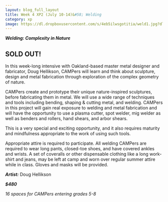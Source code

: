 ```yaml
---
layout: blog_full_layout
title: Week 4 XP2 (July 10-14)&#58; Welding
category: xp
image: https://dl.dropboxusercontent.com/s/4eb5ilwsgotitia/weld1.jpg?dl=0
---
```


**_Welding: Complexity in Nature_**

## SOLD OUT!


In this week-long intensive with Oakland-based master metal designer and fabricator, Doug Hellikson, CAMPers will learn and think about sculpture, design and metal fabrication through exploration of the complex geometry of nature.

CAMPers create and prototype their unique nature-inspired sculptures, before fabricating them in metal. We will use a wide range of techniques and tools including bending, shaping & cutting metal, and welding. CAMPers in this project will gain real exposure to welding and metal fabrication and will have the opportunity to use a plasma cutter, spot welder, mig welder as well as benders and rollers, hand shears, and arbor shears.

This is a very special and exciting opportunity, and it also requires maturity and mindfulness appropriate to the work of using such tools.

Appropriate attire is required to participate. All welding CAMPers are required to wear long pants, closed-toe shoes, and have covered ankles and wrists. A set of coveralls or other dispensable clothing like a long work-shirt and jeans, may be left at camp and worn over regular summer attire while in class. Gloves and masks will be provided.




**_Artist:_** Doug Hellikson

**_$480_**

*16 spaces for CAMPers entering grades 5-8*
